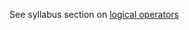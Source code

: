 See syllabus section on [logical operators](https://codeyourfuture.github.io/syllabus-master/js-core/week-05/lesson.html#logical-operators
)